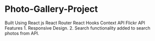 # Photo-Gallery-Project
Built Using React js React Router React Hooks Context API Flickr API Features 1. Responsive Design.  2. Search functionality added to search photos from API.
